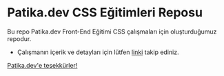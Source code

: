 # Patika.dev CSS Eğitimleri Reposu
Bu repo Patika.dev Front-End Eğitimi CSS çalışmaları için oluşturduğumuz repodur. 

* Çalışmanın içerik ve detayları için lütfen [linki](https://app.patika.dev/courses/css/css-nedir) takip ediniz.

[Patika.dev'e teşekkürler!](https://www.patika.dev/tr) 
